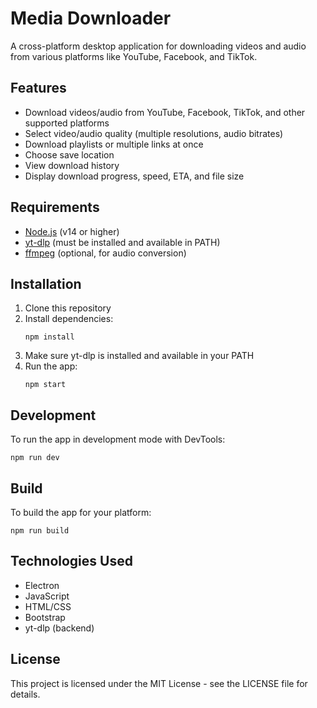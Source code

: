 # Media Downloader

A cross-platform desktop application for downloading videos and audio from various platforms like YouTube, Facebook, and TikTok.

## Features

- Download videos/audio from YouTube, Facebook, TikTok, and other supported platforms
- Select video/audio quality (multiple resolutions, audio bitrates)
- Download playlists or multiple links at once
- Choose save location
- View download history
- Display download progress, speed, ETA, and file size

## Requirements

- [Node.js](https://nodejs.org/) (v14 or higher)
- [yt-dlp](https://github.com/yt-dlp/yt-dlp) (must be installed and available in PATH)
- [ffmpeg](https://ffmpeg.org/) (optional, for audio conversion)

## Installation

1. Clone this repository
2. Install dependencies:
   ```
   npm install
   ```
3. Make sure yt-dlp is installed and available in your PATH
4. Run the app:
   ```
   npm start
   ```

## Development

To run the app in development mode with DevTools:
```
npm run dev
```

## Build

To build the app for your platform:
```
npm run build
```

## Technologies Used

- Electron
- JavaScript
- HTML/CSS
- Bootstrap
- yt-dlp (backend)

## License

This project is licensed under the MIT License - see the LICENSE file for details.
